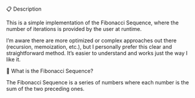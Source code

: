 📋 Description

This is a simple implementation of the Fibonacci Sequence, where the number of iterations is provided by the user at runtime.

I’m aware there are more optimized or complex approaches out there (recursion, memoization, etc.), but I personally prefer this clear and straightforward method. It’s easier to understand and works just the way I like it.

🧮 What is the Fibonacci Sequence?

The Fibonacci Sequence is a series of numbers where each number is the sum of the two preceding ones.
